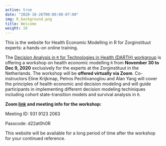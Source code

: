 ```yaml
---
active: true
date: "2020-10-26T00:00:00-07:00"
img: R_background.png
title: Welcome
weight: 10
---
```


This is the website for Health Economic Modelling in R for Zorginstituut experts: a hands-on online training. 

The [Decision Analysis in `R` for Technologies in Health (DARTH) workgroup](http://darthworkgroup.com/) is offering a workshop on health economic modelling `R` from **November 30 to Dec 9, 2020** exclusively for the experts at the Zorginstituut in the Netherlands. The workshop will be **offered virtually via Zoom**. Co-instructors Eline Krijkmap, Petros Pechlivanoglou and Alan Yang will cover the principles of health economic and decision modeling and will guide participants in implementing different decision modeling techiniques including cohort state-transition models and survival analysis in `R`. 

**Zoom [link](https://umn.zoom.us/j/93191232063?pwd=eG1NVnZhR2VZUXU2cnkwenJuVk9ldz09) and meeting info for the workshop:**

Meeting ID: 931 9123 2063

Passcode: d22at0h0R

This website will be available for a long period of time after the workshop for your continued reference. 




